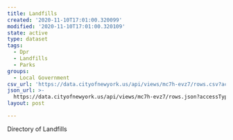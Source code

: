 ```yaml
---
title: Landfills
created: '2020-11-10T17:01:00.320099'
modified: '2020-11-10T17:01:00.320109'
state: active
type: dataset
tags:
  - Dpr
  - Landfills
  - Parks
groups:
  - Local Government
csv_url: 'https://data.cityofnewyork.us/api/views/mc7h-evz7/rows.csv?accessType=DOWNLOAD'
json_url: >-
  https://data.cityofnewyork.us/api/views/mc7h-evz7/rows.json?accessType=DOWNLOAD
layout: post

---
```

Directory of Landfills
